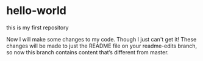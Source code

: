 # hello-world
this is my first repository

Now I will make some changes to my code.
Though I just can't get it!
These changes will be made to just the README file on your readme-edits branch, so now this branch contains content that’s different from master.
